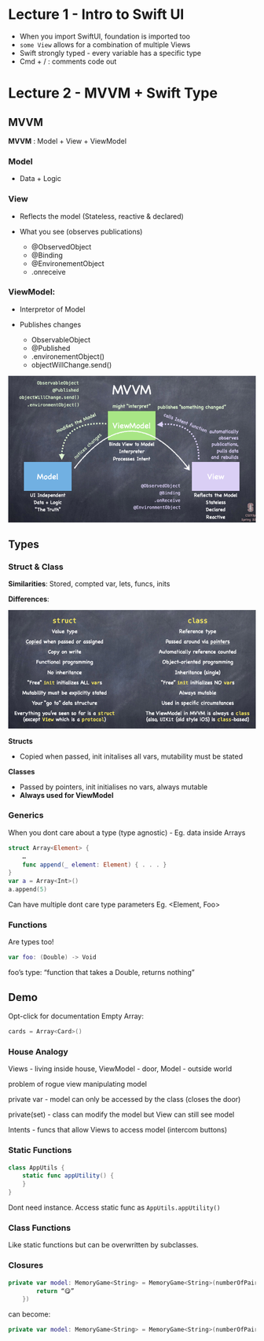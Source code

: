 # Lecture 1 - Intro to Swift UI
* When you import SwiftUI, foundation is imported too
* `some View`  allows for a combination of multiple Views
* Swift strongly typed - every variable has a specific type
* Cmd + / : comments code out



# Lecture 2 - MVVM + Swift Type

## MVVM

**MVVM** : Model + View + ViewModel

### Model

* Data + Logic

### View

* Reflects the model (Stateless, reactive & declared)

* What you see (observes publications)
  * @ObservedObject
  * @Binding
  * @EnvironementObject
  * .onreceive

### ViewModel: 

* Interpretor of Model 

* Publishes changes
  * ObservableObject
  * @Published
  * .environementObject()
  * objectWillChange.send()

![MVVM](./Lecture.assets/MVVM.png)



## Types

### Struct & Class

**Similarities**: Stored, compted var, lets, funcs, inits

**Differences**:

![Differences](./Lecture.assets/Differences.png)

**Structs**

* Copied when passed, init initalises all vars, mutability must be stated

**Classes**

* Passed by pointers,  init initialises no vars, always mutable
* **Always used for ViewModel**

### Generics

When you dont care about a type (type agnostic) - Eg. data inside Arrays

```swift
struct Array<Element> {
	…
	func append(_ element: Element) { . . . }
}
var a = Array<Int>()
a.append(5)
```

Can have multiple dont care type parameters  Eg. <Element, Foo>

### Functions

Are types too!

```swift
var foo: (Double) -> Void
```

 foo’s type: “function that takes a Double, returns nothing”

## Demo 

Opt-click for documentation
Empty Array:

```swift
cards = Array<Card>()
```

### House Analogy

Views - living inside house, ViewModel - door, Model - outside world

problem of rogue view manipulating model

private var 	- model can only be accessed by the class (closes the door)

private(set) 	- class can modify the model but View can still see model

Intents 		- funcs that allow Views to access model (intercom buttons)

### Static Functions

```swift
class AppUtils {
    static func appUtility() {
    }
}
```

Dont need instance. Access static func as `AppUtils.appUtility()`

### Class Functions

Like static functions but can be overwritten by subclasses.

### Closures

```swift
private var model: MemoryGame<String> = MemoryGame<String>(numberOfPairs: 2, cardContentFactory: { (pairIndex: Int) -> String in
        return “😋”
    })
```

can become:

```swift
private var model: MemoryGame<String> = MemoryGame<String>(numberOfPairs: 2) { _ in “😋” }
```

